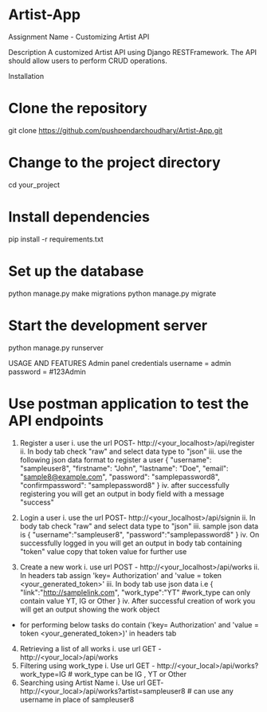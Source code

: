 # Artist-App
Assignment Name - Customizing Artist API 

Description 
A customized Artist API using Django RESTFramework. The API should allow users to perform CRUD operations.

Installation 
# Clone the repository
git clone https://github.com/pushpendarchoudhary/Artist-App.git

# Change to the project directory
cd your_project

# Install dependencies
pip install -r requirements.txt

# Set up the database
python manage.py make migrations
python manage.py migrate

# Start the development server
python manage.py runserver

USAGE AND FEATURES 
Admin panel credentials
username = admin
password = #123Admin

# Use postman application to test the API endpoints 

1. Register a user
      i. use the url POST- http://<your_localhost>/api/register
     ii. In body tab check "raw" and select data type to "json"
    iii. use the following json data format to register a user 
         {
              "username": "sampleuser8",
              "firstname": "John",
              "lastname": "Doe",
              "email": "sample8@example.com",
              "password": "samplepassword8",
              "confirmpassword": "samplepassword8"
          }
     iv. after successfully registering you will get an output in body field with a message "success"
2. Login a user
    i. use the url POST- http://<your_localhost>/api/signin
   ii.  In body tab check "raw" and select data type to "json"
   iii. sample json data is
        {
           "username":"sampleuser8",
           "password":"samplepassword8"
         }
   iv. On successfully logged in you will get an output in body tab containing "token" value copy that token value for further use

3. Create a new work
    i. use url POST - http://<your_localhost>/api/works
   ii. In headers tab assign 'key= Authorization' and 'value = token <your_generated_token>'
   iii. In body tab use json data i.e 
         {
            "link":"http://samplelink.com",
            "work_type":"YT"     #work_type can only contain value YT, IG or Other
         }
  iv. After successful creation of work you will get an output showing the work object


* for performing below tasks do contain  ('key= Authorization' and 'value = token <your_generated_token>)' in headers tab

  
4. Retrieving a list of all works
   i. use url GET - http://<your_local>/api/works
5. Filtering using work_type 
   i. Use url GET - http://<your_local>/api/works?work_type=IG   # work_type can be IG , YT or Other 
6. Searching using Artist Name 
   i. Use url GET- http://<your_local>/api/works?artist=sampleuser8  # can use any username in place of sampleuser8
